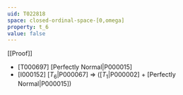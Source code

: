 ```yaml
---
uid: T022818
space: closed-ordinal-space-[0,omega]
property: t_6
value: false
---
```

[[Proof]]

* [T000697] [Perfectly Normal|P000015]
* [I000152] [$T_6$|P000067] => ([$T_1$|P000002] + [Perfectly Normal|P000015])

